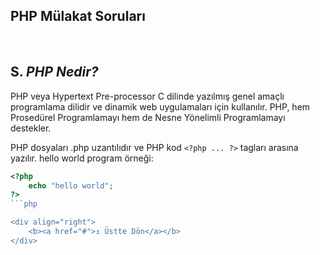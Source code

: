 ## PHP Mülakat Soruları

<br/>

## S. ***PHP Nedir?***

PHP veya Hypertext Pre-processor C dilinde yazılmış genel amaçlı programlama dilidir ve dinamik web uygulamaları için kullanılır. PHP, hem Prosedürel Programlamayı hem de Nesne Yönelimli Programlamayı destekler.

PHP dosyaları .php uzantılıdır ve PHP kod `<?php ... ?>` tagları arasına yazılır. 
hello world program örneği:
    
```php
<?php
    echo "hello world";
?>
```php

<div align="right">
    <b><a href="#">↥ Üstte Dön</a></b>
</div>

